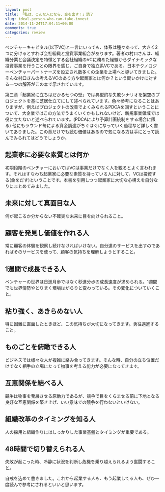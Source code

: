 ```yaml
---
layout: post
title: 「私は、こんな人になら、金を出す！」読了
slug: ideal-person-who-can-take-invest
date: 2014-11-24T17:04:11+00:00
comments: true
categories: review
---
```


ベンチャーキャピタル(以下VC)と一言にいっても、体系は種々あって、大きく2つに分けるとすれば会社組織と投資事業組合があります。著者の村口さんは、組織分業と会議決定を特徴とする会社組織のVCに務めた経験からダイナミックな投資事業を行うことの限界を感じ、ご自身で独立系VCである、日本テクノロジーベンチャーパートナーズを設立され数多くの企業を上場へと導いてきました。そんな村口さんの考えるVCのあり方や起業家とは何か？という問いかけに対する一つの解答がこの本で示されています。

第三章「起業家に立ちはだかる七つの壁」では典型的な失敗シナリオを架空のプロジェクトを基に芝居仕立てにして述べられています。色々参考になることはありますが、例えばプロジェクトの改善でよくみられるPDCAを回すということについて、大企業ではこの方法でうまくいくかもしれないけど、新規事業領域では役に立たないと述べられています。(PDCAにより予算計画統制をする場合に限る)
他にもラウンド毎による資金調達がちぐはぐになっていく過程など詳しく書いてありました。この章だけでも読む価値はあるので気になる方は手にとって読んでみられてはどうでしょうか。

## 起業家に必要な素質とは何か
初期段階のベンチャーにおいてはVCは事業だけでなく人を観るとよく言われます。それはすなわち起業家に必要な素質を持っている人に対して、VCは投資する(金をだす)ということです。本書を引用しつつ起業家に大切な心構えを自分なりにまとめてみました。

## 未来に対して真面目な人
何が起こるか分からない不確実な未来に目を向けられること。

## 顧客を発見し価値を作れる人
常に顧客の体験を観察し続けなければいけない。自分達のサービスを出すのであればそのサービスを使って、顧客の気持ちを理解しようとすること。

## 1週間で成長できる人
ベンチャーの世界は日進月歩ではなく秒進分歩の成長速度が求められる。1週間でも世界情勢やとりまく環境はがらりと変わっている。その変化についていくこと。

## 粘り強く、あきらめない人
特に困難に直面したときほど、この気持ちが大切になってきます。勇往邁進すること。

## ものごとを俯瞰できる人
ビジネスでは様々な人が複雑に絡み合ってきます。そんな時、自分の立ち位置だけでなく相手の立場にたって物事を考える能力が必要になってきます。

## 互恵関係を結べる人
競争は物事を発展させる原動力であるが、競争で目をくらませる前に下地となる良好な互恵関係を築き上げ、いい意味での競争を行わないといけない。

## 組織改革のタイミングを知る人
人の採用と組織作りにはしっかりした事業基盤とタイミングが重要である。

## 48時間で切り替えられる人
失敗が起こった時、冷静に状況を判断し危機を乗り越えられるよう奮闘すること。

自戒を込めて書きました。これから起業する人も、もう起業してる人も、ぜひ一度読んで参考にされるといいと思います。
